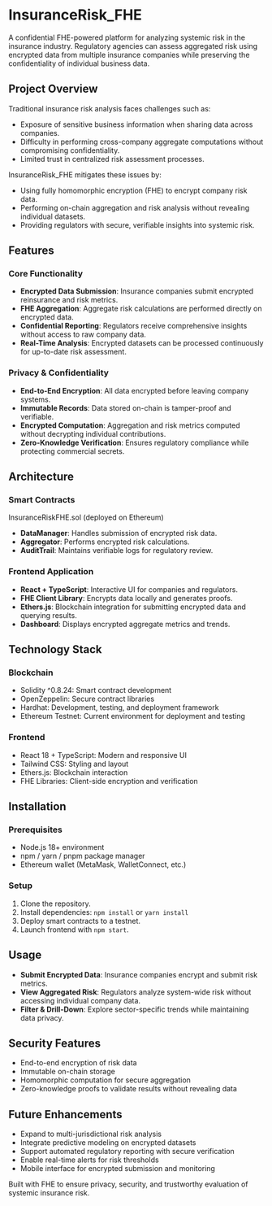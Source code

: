 # InsuranceRisk_FHE

A confidential FHE-powered platform for analyzing systemic risk in the insurance industry. Regulatory agencies can assess aggregated risk using encrypted data from multiple insurance companies while preserving the confidentiality of individual business data.

## Project Overview

Traditional insurance risk analysis faces challenges such as:

* Exposure of sensitive business information when sharing data across companies.
* Difficulty in performing cross-company aggregate computations without compromising confidentiality.
* Limited trust in centralized risk assessment processes.

InsuranceRisk_FHE mitigates these issues by:

* Using fully homomorphic encryption (FHE) to encrypt company risk data.
* Performing on-chain aggregation and risk analysis without revealing individual datasets.
* Providing regulators with secure, verifiable insights into systemic risk.

## Features

### Core Functionality

* **Encrypted Data Submission**: Insurance companies submit encrypted reinsurance and risk metrics.
* **FHE Aggregation**: Aggregate risk calculations are performed directly on encrypted data.
* **Confidential Reporting**: Regulators receive comprehensive insights without access to raw company data.
* **Real-Time Analysis**: Encrypted datasets can be processed continuously for up-to-date risk assessment.

### Privacy & Confidentiality

* **End-to-End Encryption**: All data encrypted before leaving company systems.
* **Immutable Records**: Data stored on-chain is tamper-proof and verifiable.
* **Encrypted Computation**: Aggregation and risk metrics computed without decrypting individual contributions.
* **Zero-Knowledge Verification**: Ensures regulatory compliance while protecting commercial secrets.

## Architecture

### Smart Contracts

InsuranceRiskFHE.sol (deployed on Ethereum)

* **DataManager**: Handles submission of encrypted risk data.
* **Aggregator**: Performs encrypted risk calculations.
* **AuditTrail**: Maintains verifiable logs for regulatory review.

### Frontend Application

* **React + TypeScript**: Interactive UI for companies and regulators.
* **FHE Client Library**: Encrypts data locally and generates proofs.
* **Ethers.js**: Blockchain integration for submitting encrypted data and querying results.
* **Dashboard**: Displays encrypted aggregate metrics and trends.

## Technology Stack

### Blockchain

* Solidity ^0.8.24: Smart contract development
* OpenZeppelin: Secure contract libraries
* Hardhat: Development, testing, and deployment framework
* Ethereum Testnet: Current environment for deployment and testing

### Frontend

* React 18 + TypeScript: Modern and responsive UI
* Tailwind CSS: Styling and layout
* Ethers.js: Blockchain interaction
* FHE Libraries: Client-side encryption and verification

## Installation

### Prerequisites

* Node.js 18+ environment
* npm / yarn / pnpm package manager
* Ethereum wallet (MetaMask, WalletConnect, etc.)

### Setup

1. Clone the repository.
2. Install dependencies: `npm install` or `yarn install`
3. Deploy smart contracts to a testnet.
4. Launch frontend with `npm start`.

## Usage

* **Submit Encrypted Data**: Insurance companies encrypt and submit risk metrics.
* **View Aggregated Risk**: Regulators analyze system-wide risk without accessing individual company data.
* **Filter & Drill-Down**: Explore sector-specific trends while maintaining data privacy.

## Security Features

* End-to-end encryption of risk data
* Immutable on-chain storage
* Homomorphic computation for secure aggregation
* Zero-knowledge proofs to validate results without revealing data

## Future Enhancements

* Expand to multi-jurisdictional risk analysis
* Integrate predictive modeling on encrypted datasets
* Support automated regulatory reporting with secure verification
* Enable real-time alerts for risk thresholds
* Mobile interface for encrypted submission and monitoring

Built with FHE to ensure privacy, security, and trustworthy evaluation of systemic insurance risk.
